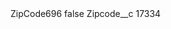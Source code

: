 <?xml version="1.0" encoding="UTF-8"?>
<CustomMetadata xmlns="http://soap.sforce.com/2006/04/metadata" xmlns:xsi="http://www.w3.org/2001/XMLSchema-instance" xmlns:xsd="http://www.w3.org/2001/XMLSchema">
    <label>ZipCode696</label>
    <protected>false</protected>
    <values>
        <field>Zipcode__c</field>
        <value xsi:type="xsd:string">17334</value>
    </values>
</CustomMetadata>
